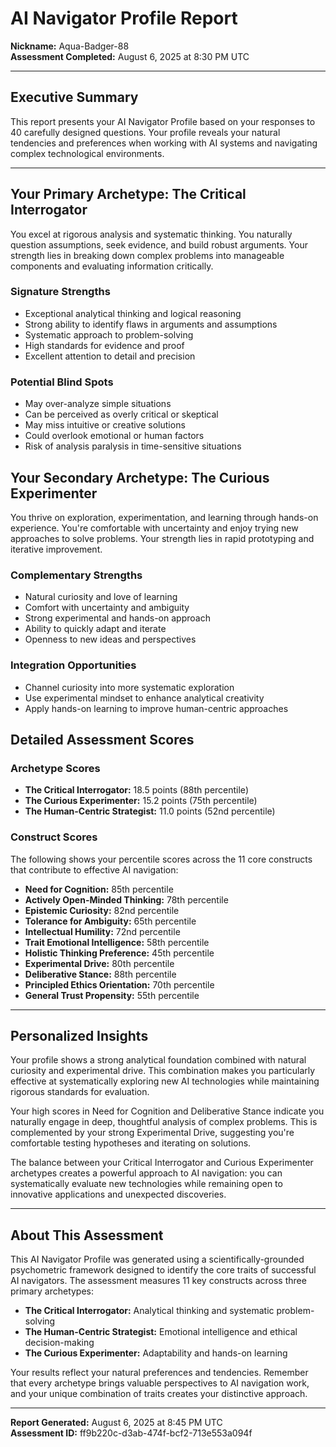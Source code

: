 # AI Navigator Profile Report

**Nickname:** Aqua-Badger-88  
**Assessment Completed:** August 6, 2025 at 8:30 PM UTC

---

## Executive Summary

This report presents your AI Navigator Profile based on your responses to 40 carefully designed questions. Your profile reveals your natural tendencies and preferences when working with AI systems and navigating complex technological environments.

---

## Your Primary Archetype: The Critical Interrogator

You excel at rigorous analysis and systematic thinking. You naturally question assumptions, seek evidence, and build robust arguments. Your strength lies in breaking down complex problems into manageable components and evaluating information critically.

### Signature Strengths

- Exceptional analytical thinking and logical reasoning
- Strong ability to identify flaws in arguments and assumptions
- Systematic approach to problem-solving
- High standards for evidence and proof
- Excellent attention to detail and precision

### Potential Blind Spots

- May over-analyze simple situations
- Can be perceived as overly critical or skeptical
- May miss intuitive or creative solutions
- Could overlook emotional or human factors
- Risk of analysis paralysis in time-sensitive situations

## Your Secondary Archetype: The Curious Experimenter

You thrive on exploration, experimentation, and learning through hands-on experience. You're comfortable with uncertainty and enjoy trying new approaches to solve problems. Your strength lies in rapid prototyping and iterative improvement.

### Complementary Strengths

- Natural curiosity and love of learning
- Comfort with uncertainty and ambiguity
- Strong experimental and hands-on approach
- Ability to quickly adapt and iterate
- Openness to new ideas and perspectives

### Integration Opportunities

- Channel curiosity into more systematic exploration
- Use experimental mindset to enhance analytical creativity
- Apply hands-on learning to improve human-centric approaches

## Detailed Assessment Scores

### Archetype Scores

- **The Critical Interrogator:** 18.5 points (88th percentile)
- **The Curious Experimenter:** 15.2 points (75th percentile)
- **The Human-Centric Strategist:** 11.0 points (52nd percentile)

### Construct Scores

The following shows your percentile scores across the 11 core constructs that contribute to effective AI navigation:

- **Need for Cognition:** 85th percentile
- **Actively Open-Minded Thinking:** 78th percentile
- **Epistemic Curiosity:** 82nd percentile
- **Tolerance for Ambiguity:** 65th percentile
- **Intellectual Humility:** 72nd percentile
- **Trait Emotional Intelligence:** 58th percentile
- **Holistic Thinking Preference:** 45th percentile
- **Experimental Drive:** 80th percentile
- **Deliberative Stance:** 88th percentile
- **Principled Ethics Orientation:** 70th percentile
- **General Trust Propensity:** 55th percentile

---

## Personalized Insights

Your profile shows a strong analytical foundation combined with natural curiosity and experimental drive. This combination makes you particularly effective at systematically exploring new AI technologies while maintaining rigorous standards for evaluation.

Your high scores in Need for Cognition and Deliberative Stance indicate you naturally engage in deep, thoughtful analysis of complex problems. This is complemented by your strong Experimental Drive, suggesting you're comfortable testing hypotheses and iterating on solutions.

The balance between your Critical Interrogator and Curious Experimenter archetypes creates a powerful approach to AI navigation: you can systematically evaluate new technologies while remaining open to innovative applications and unexpected discoveries.

---

## About This Assessment

This AI Navigator Profile was generated using a scientifically-grounded psychometric framework designed to identify the core traits of successful AI navigators. The assessment measures 11 key constructs across three primary archetypes:

- **The Critical Interrogator:** Analytical thinking and systematic problem-solving
- **The Human-Centric Strategist:** Emotional intelligence and ethical decision-making  
- **The Curious Experimenter:** Adaptability and hands-on learning

Your results reflect your natural preferences and tendencies. Remember that every archetype brings valuable perspectives to AI navigation work, and your unique combination of traits creates your distinctive approach.

---

**Report Generated:** August 6, 2025 at 8:45 PM UTC  
**Assessment ID:** ff9b220c-d3ab-474f-bcf2-713e553a094f 